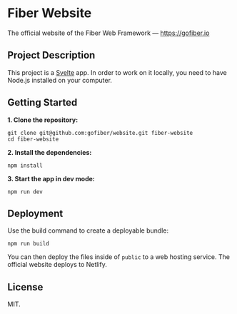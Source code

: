 # Fiber Website

The official website of the Fiber Web Framework — https://gofiber.io

## Project Description

This project is a [Svelte](https://svelte.dev) app. In order to work on it locally,
you need to have Node.js installed on your computer.

## Getting Started

**1. Clone the repository:**

```
git clone git@github.com:gofiber/website.git fiber-website
cd fiber-website
```

**2. Install the dependencies:**

```
npm install
```

**3. Start the app in dev mode:**

```
npm run dev
```

## Deployment

Use the build command to create a deployable bundle:

```
npm run build
```

You can then deploy the files inside of `public` to a web hosting service. The
official website deploys to Netlify.

## License

MIT.
